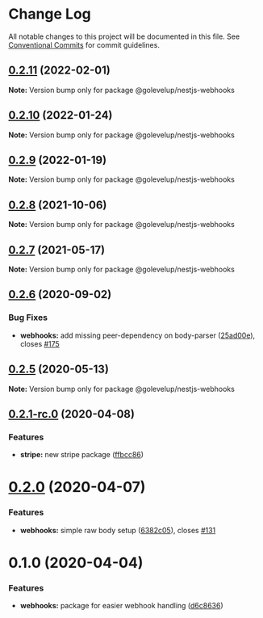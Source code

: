 # Change Log

All notable changes to this project will be documented in this file.
See [Conventional Commits](https://conventionalcommits.org) for commit guidelines.

## [0.2.11](https://github.com/golevelup/nestjs/compare/@golevelup/nestjs-webhooks@0.2.10...@golevelup/nestjs-webhooks@0.2.11) (2022-02-01)

**Note:** Version bump only for package @golevelup/nestjs-webhooks

## [0.2.10](https://github.com/golevelup/nestjs/compare/@golevelup/nestjs-webhooks@0.2.9...@golevelup/nestjs-webhooks@0.2.10) (2022-01-24)

**Note:** Version bump only for package @golevelup/nestjs-webhooks

## [0.2.9](https://github.com/golevelup/nestjs/compare/@golevelup/nestjs-webhooks@0.2.8...@golevelup/nestjs-webhooks@0.2.9) (2022-01-19)

**Note:** Version bump only for package @golevelup/nestjs-webhooks

## [0.2.8](https://github.com/golevelup/nestjs/compare/@golevelup/nestjs-webhooks@0.2.7...@golevelup/nestjs-webhooks@0.2.8) (2021-10-06)

**Note:** Version bump only for package @golevelup/nestjs-webhooks

## [0.2.7](https://github.com/golevelup/nestjs/compare/@golevelup/nestjs-webhooks@0.2.6...@golevelup/nestjs-webhooks@0.2.7) (2021-05-17)

**Note:** Version bump only for package @golevelup/nestjs-webhooks

## [0.2.6](https://github.com/golevelup/nestjs/compare/@golevelup/nestjs-webhooks@0.2.5...@golevelup/nestjs-webhooks@0.2.6) (2020-09-02)

### Bug Fixes

- **webhooks:** add missing peer-dependency on body-parser ([25ad00e](https://github.com/golevelup/nestjs/commit/25ad00e)), closes [#175](https://github.com/golevelup/nestjs/issues/175)

## [0.2.5](https://github.com/golevelup/nestjs/compare/@golevelup/nestjs-webhooks@0.2.4...@golevelup/nestjs-webhooks@0.2.5) (2020-05-13)

**Note:** Version bump only for package @golevelup/nestjs-webhooks

## [0.2.1-rc.0](https://github.com/golevelup/nestjs/compare/@golevelup/nestjs-webhooks@0.2.0...@golevelup/nestjs-webhooks@0.2.1-rc.0) (2020-04-08)

### Features

- **stripe:** new stripe package ([ffbcc86](https://github.com/golevelup/nestjs/commit/ffbcc86))

# [0.2.0](https://github.com/golevelup/nestjs/compare/@golevelup/nestjs-webhooks@0.1.0...@golevelup/nestjs-webhooks@0.2.0) (2020-04-07)

### Features

- **webhooks:** simple raw body setup ([6382c05](https://github.com/golevelup/nestjs/commit/6382c05)), closes [#131](https://github.com/golevelup/nestjs/issues/131)

# 0.1.0 (2020-04-04)

### Features

- **webhooks:** package for easier webhook handling ([d6c8636](https://github.com/golevelup/nestjs/commit/d6c8636))
